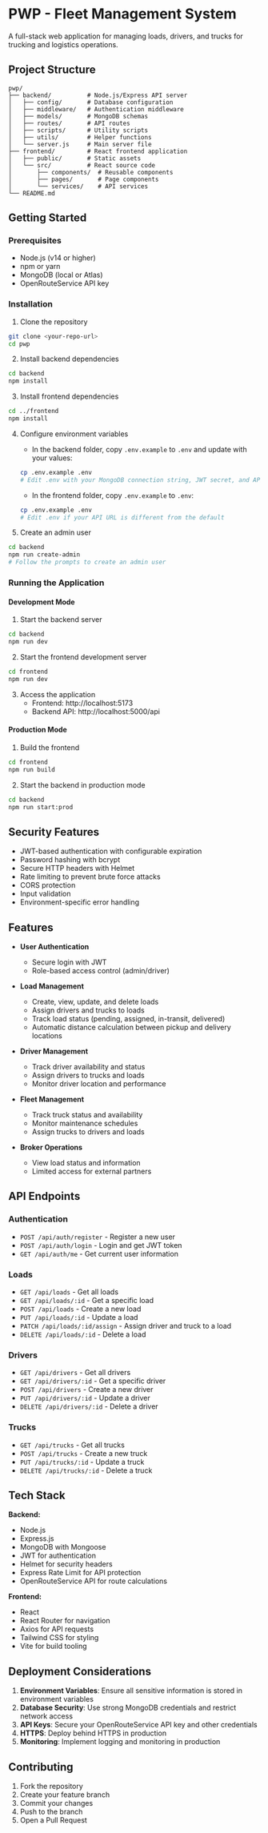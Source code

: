 # PWP - Fleet Management System

A full-stack web application for managing loads, drivers, and trucks for trucking and logistics operations.

## Project Structure

```
pwp/
├── backend/          # Node.js/Express API server
│   ├── config/       # Database configuration
│   ├── middleware/   # Authentication middleware
│   ├── models/       # MongoDB schemas
│   ├── routes/       # API routes
│   ├── scripts/      # Utility scripts
│   ├── utils/        # Helper functions
│   └── server.js     # Main server file
├── frontend/         # React frontend application
│   ├── public/       # Static assets
│   └── src/          # React source code
│       ├── components/  # Reusable components
│       ├── pages/       # Page components
│       └── services/    # API services
└── README.md
```

## Getting Started

### Prerequisites
- Node.js (v14 or higher)
- npm or yarn
- MongoDB (local or Atlas)
- OpenRouteService API key

### Installation

1. Clone the repository
```bash
git clone <your-repo-url>
cd pwp
```

2. Install backend dependencies
```bash
cd backend
npm install
```

3. Install frontend dependencies
```bash
cd ../frontend
npm install
```

4. Configure environment variables
   - In the backend folder, copy `.env.example` to `.env` and update with your values:
   ```bash
   cp .env.example .env
   # Edit .env with your MongoDB connection string, JWT secret, and API keys
   ```
   
   - In the frontend folder, copy `.env.example` to `.env`:
   ```bash
   cp .env.example .env
   # Edit .env if your API URL is different from the default
   ```

5. Create an admin user
```bash
cd backend
npm run create-admin
# Follow the prompts to create an admin user
```

### Running the Application

#### Development Mode

1. Start the backend server
```bash
cd backend
npm run dev
```

2. Start the frontend development server
```bash
cd frontend
npm run dev
```

3. Access the application
   - Frontend: http://localhost:5173
   - Backend API: http://localhost:5000/api

#### Production Mode

1. Build the frontend
```bash
cd frontend
npm run build
```

2. Start the backend in production mode
```bash
cd backend
npm run start:prod
```

## Security Features

- JWT-based authentication with configurable expiration
- Password hashing with bcrypt
- Secure HTTP headers with Helmet
- Rate limiting to prevent brute force attacks
- CORS protection
- Input validation
- Environment-specific error handling

## Features

- **User Authentication**
  - Secure login with JWT
  - Role-based access control (admin/driver)

- **Load Management**
  - Create, view, update, and delete loads
  - Assign drivers and trucks to loads
  - Track load status (pending, assigned, in-transit, delivered)
  - Automatic distance calculation between pickup and delivery locations

- **Driver Management**
  - Track driver availability and status
  - Assign drivers to trucks and loads
  - Monitor driver location and performance

- **Fleet Management**
  - Track truck status and availability
  - Monitor maintenance schedules
  - Assign trucks to drivers and loads

- **Broker Operations**
  - View load status and information
  - Limited access for external partners

## API Endpoints

### Authentication
- `POST /api/auth/register` - Register a new user
- `POST /api/auth/login` - Login and get JWT token
- `GET /api/auth/me` - Get current user information

### Loads
- `GET /api/loads` - Get all loads
- `GET /api/loads/:id` - Get a specific load
- `POST /api/loads` - Create a new load
- `PUT /api/loads/:id` - Update a load
- `PATCH /api/loads/:id/assign` - Assign driver and truck to a load
- `DELETE /api/loads/:id` - Delete a load

### Drivers
- `GET /api/drivers` - Get all drivers
- `GET /api/drivers/:id` - Get a specific driver
- `POST /api/drivers` - Create a new driver
- `PUT /api/drivers/:id` - Update a driver
- `DELETE /api/drivers/:id` - Delete a driver

### Trucks
- `GET /api/trucks` - Get all trucks
- `POST /api/trucks` - Create a new truck
- `PUT /api/trucks/:id` - Update a truck
- `DELETE /api/trucks/:id` - Delete a truck

## Tech Stack

**Backend:**
- Node.js
- Express.js
- MongoDB with Mongoose
- JWT for authentication
- Helmet for security headers
- Express Rate Limit for API protection
- OpenRouteService API for route calculations

**Frontend:**
- React
- React Router for navigation
- Axios for API requests
- Tailwind CSS for styling
- Vite for build tooling

## Deployment Considerations

1. **Environment Variables**: Ensure all sensitive information is stored in environment variables
2. **Database Security**: Use strong MongoDB credentials and restrict network access
3. **API Keys**: Secure your OpenRouteService API key and other credentials
4. **HTTPS**: Deploy behind HTTPS in production
5. **Monitoring**: Implement logging and monitoring in production

## Contributing

1. Fork the repository
2. Create your feature branch
3. Commit your changes
4. Push to the branch
5. Open a Pull Request